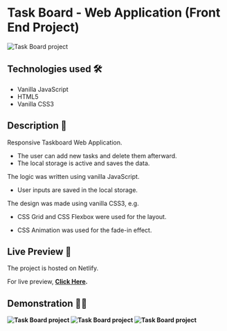 # Task Board - Web Application (Front End Project)

<img src="https://i.imgur.com/4oIPBU3.png" alt="Task Board project">

## Technologies used 🛠️
* Vanilla JavaScript
* HTML5
* Vanilla CSS3

## Description 📝
Responsive Taskboard Web Application.
- The user can add new tasks and delete them afterward.
- The local storage is active and saves the data.

The logic was written using vanilla JavaScript.

- User inputs are saved in the local storage.

The design was made using vanilla CSS3, e.g.

- CSS Grid and CSS Flexbox were used for the layout.

- CSS Animation was used for the fade-in effect.

## Live Preview 🔗
The project is hosted on Netlify.

For live preview, <strong><a href="https://taskboardproject.netlify.app/">Click Here</a></string>.

## Demonstration 🤹‍♂️
<img src="https://s2.gifyu.com/images/ezgif-7-6bbd7ff9cebe.gif" alt="Task Board project">

<img src="https://s2.gifyu.com/images/ezgif-7-d0242fc71bc5.gif" alt="Task Board project">

<img src="https://i.imgur.com/WzRfyk8.gif" alt="Task Board project">
